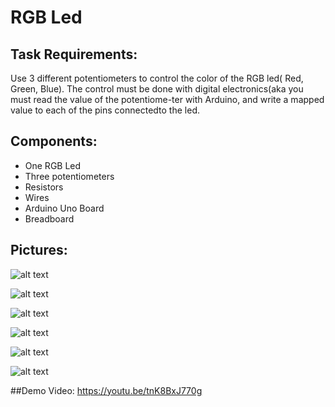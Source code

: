 # RGB Led

## Task Requirements:
 Use 3 different potentiometers to control the color of the RGB led( Red, Green, Blue). The control must be done with digital electronics(aka you must read the value of the potentiome-ter with Arduino, and write a mapped value to each of the pins connectedto the led.
 
## Components:
*	One RGB Led
*	Three potentiometers
*	Resistors
*	Wires
*	Arduino Uno Board
*	Breadboard

## Pictures:
![alt text](https://github.com/Giani2001/IntroducereInRobotica/blob/main/tema1/setup_1.png?raw=true)

![alt text](https://github.com/Giani2001/IntroducereInRobotica/blob/main/tema1/setup_2.png?raw=true)


![alt text](https://github.com/Giani2001/IntroducereInRobotica/blob/main/tema1/red_light.png?raw=true)



![alt text](https://github.com/Giani2001/IntroducereInRobotica/blob/main/tema1/green_light.png?raw=true)


![alt text](https://github.com/Giani2001/IntroducereInRobotica/blob/main/tema1/blue_light.png?raw=true)

![alt text](https://github.com/Giani2001/IntroducereInRobotica/blob/main/tema1/simultaneous_lights.png?raw=true)

##Demo Video:
https://youtu.be/tnK8BxJ770g

